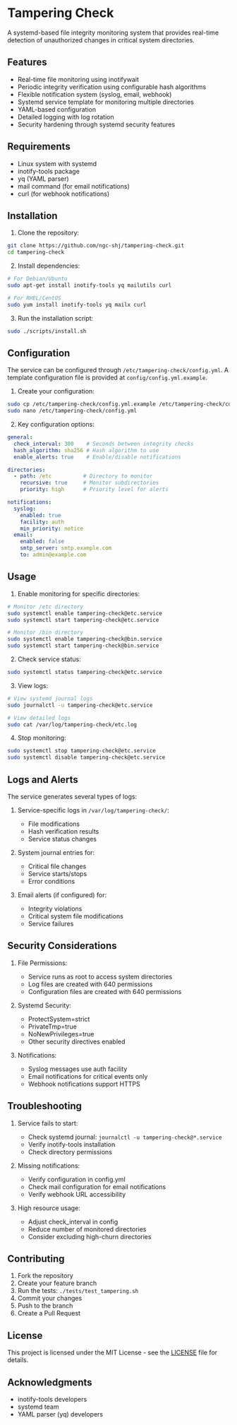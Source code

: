 # Tampering Check

A systemd-based file integrity monitoring system that provides real-time detection of unauthorized changes in critical system directories.

## Features

- Real-time file monitoring using inotifywait
- Periodic integrity verification using configurable hash algorithms
- Flexible notification system (syslog, email, webhook)
- Systemd service template for monitoring multiple directories
- YAML-based configuration
- Detailed logging with log rotation
- Security hardening through systemd security features

## Requirements

- Linux system with systemd
- inotify-tools package
- yq (YAML parser)
- mail command (for email notifications)
- curl (for webhook notifications)

## Installation

1. Clone the repository:
```bash
git clone https://github.com/ngc-shj/tampering-check.git
cd tampering-check
```

2. Install dependencies:
```bash
# For Debian/Ubuntu
sudo apt-get install inotify-tools yq mailutils curl

# For RHEL/CentOS
sudo yum install inotify-tools yq mailx curl
```

3. Run the installation script:
```bash
sudo ./scripts/install.sh
```

## Configuration

The service can be configured through `/etc/tampering-check/config.yml`. 
A template configuration file is provided at `config/config.yml.example`.

1. Create your configuration:
```bash
sudo cp /etc/tampering-check/config.yml.example /etc/tampering-check/config.yml
sudo nano /etc/tampering-check/config.yml
```

2. Key configuration options:

```yaml
general:
  check_interval: 300    # Seconds between integrity checks
  hash_algorithm: sha256 # Hash algorithm to use
  enable_alerts: true    # Enable/disable notifications

directories:
  - path: /etc          # Directory to monitor
    recursive: true     # Monitor subdirectories
    priority: high      # Priority level for alerts

notifications:
  syslog:
    enabled: true
    facility: auth
    min_priority: notice
  email:
    enabled: false
    smtp_server: smtp.example.com
    to: admin@example.com
```

## Usage

1. Enable monitoring for specific directories:

```bash
# Monitor /etc directory
sudo systemctl enable tampering-check@etc.service
sudo systemctl start tampering-check@etc.service

# Monitor /bin directory
sudo systemctl enable tampering-check@bin.service
sudo systemctl start tampering-check@bin.service
```

2. Check service status:

```bash
sudo systemctl status tampering-check@etc.service
```

3. View logs:

```bash
# View systemd journal logs
sudo journalctl -u tampering-check@etc.service

# View detailed logs
sudo cat /var/log/tampering-check/etc.log
```

4. Stop monitoring:

```bash
sudo systemctl stop tampering-check@etc.service
sudo systemctl disable tampering-check@etc.service
```

## Logs and Alerts

The service generates several types of logs:

1. Service-specific logs in `/var/log/tampering-check/`:
   - File modifications
   - Hash verification results
   - Service status changes

2. System journal entries for:
   - Critical file changes
   - Service starts/stops
   - Error conditions

3. Email alerts (if configured) for:
   - Integrity violations
   - Critical system file modifications
   - Service failures

## Security Considerations

1. File Permissions:
   - Service runs as root to access system directories
   - Log files are created with 640 permissions
   - Configuration files are created with 640 permissions

2. Systemd Security:
   - ProtectSystem=strict
   - PrivateTmp=true
   - NoNewPrivileges=true
   - Other security directives enabled

3. Notifications:
   - Syslog messages use auth facility
   - Email notifications for critical events only
   - Webhook notifications support HTTPS

## Troubleshooting

1. Service fails to start:
   - Check systemd journal: `journalctl -u tampering-check@*.service`
   - Verify inotify-tools installation
   - Check directory permissions

2. Missing notifications:
   - Verify configuration in config.yml
   - Check mail configuration for email notifications
   - Verify webhook URL accessibility

3. High resource usage:
   - Adjust check_interval in config
   - Reduce number of monitored directories
   - Consider excluding high-churn directories

## Contributing

1. Fork the repository
2. Create your feature branch
3. Run the tests: `./tests/test_tampering.sh`
4. Commit your changes
5. Push to the branch
6. Create a Pull Request

## License

This project is licensed under the MIT License - see the [LICENSE](LICENSE) file for details.

## Acknowledgments

- inotify-tools developers
- systemd team
- YAML parser (yq) developers

